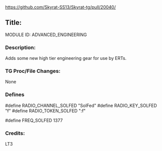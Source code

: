 https://github.com/Skyrat-SS13/Skyrat-tg/pull/20040/

## Title:

MODULE ID: ADVANCED_ENGINEERING

### Description:

Adds some new high tier engineering gear for use by ERTs.

### TG Proc/File Changes:

None

### Defines

#define RADIO_CHANNEL_SOLFED "SolFed"
#define RADIO_KEY_SOLFED "f"
#define RADIO_TOKEN_SOLFED ":f"

#define FREQ_SOLFED 1377

### Credits:

LT3
